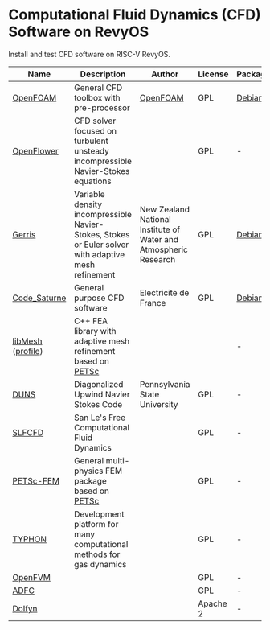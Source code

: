 # Computational Fluid Dynamics (CFD) Software on RevyOS

Install and test CFD software on RISC-V RevyOS.

| Name                                                                                                       | Description                                                                                         | Author                                                           | License  | Packaging                                                        | Documentation |
|------------------------------------------------------------------------------------------------------------|-----------------------------------------------------------------------------------------------------|------------------------------------------------------------------|----------|------------------------------------------------------------------|---------------|
| [OpenFOAM](https://openfoam.com/)                                                                          | General CFD toolbox with pre-processor                                                              | [OpenFOAM](https://openfoam.com/)                                | GPL      | [Debian](https://openfoam.com/download/install-binary-linux.php) | WIP           |
| [OpenFlower](http://openflower.sourceforge.net/)                                                           | CFD solver focused on turbulent unsteady incompressible Navier-Stokes equations                     |                                                                  | GPL      | -                                                                | WIP           |
| [Gerris](http://gfs.sourceforge.net/)                                                                      | Variable density incompressible Navier-Stokes, Stokes or Euler solver with adaptive mesh refinement | New Zealand National Institute of Water and Atmospheric Research | GPL      | [Debian](https://packages.debian.org/gerris)                     | WIP           |
| [Code_Saturne](https://www.code-saturne.org/)                                                              | General purpose CFD software                                                                        | Electricite de France                                            | GPL      | [Debian](https://packages.debian.org/code-saturne)               | WIP           |
| [libMesh](http://libmesh.sourceforge.net/) ([profile](https://www.opennovation.org/profiles/libMesh.html)) | C++ FEA library with adaptive mesh refinement based on [PETSc](https://petsc.org/release/)          |                                                                  |          | -                                                                | WIP           |
| [DUNS](http://duns.sourceforge.net/)                                                                       | Diagonalized Upwind Navier Stokes Code                                                              | Pennsylvania State University                                    | GPL      | -                                                                | WIP           |
| [SLFCFD](http://slfcfd.sourceforge.net/)                                                                   | San Le's Free Computational Fluid Dynamics                                                          |                                                                  | GPL      | -                                                                | WIP           |
| [PETSc-FEM](https://www.cimec.org.ar/twiki/bin/view/Cimec/PETScFEM)                                        | General multi-physics FEM package based on [PETSc](https://petsc.org/release/)                      |                                                                  | GPL      | -                                                                | WIP           |
| [TYPHON](http://typhon.sourceforge.net/)                                                                   | Development platform for many computational methods for gas dynamics                                |                                                                  | GPL      | -                                                                | WIP           |
| [OpenFVM](http://openfvm.sourceforge.net/)                                                                 |                                                                                                     |                                                                  | GPL      | -                                                                | WIP           |
| [ADFC](http://adfc.sourceforge.net/index_en.html)                                                          |                                                                                                     |                                                                  | GPL      | -                                                                | WIP           |
| [Dolfyn](http://www.dolfyn.net/dolfyn/index_en.html)                                                       |                                                                                                     |                                                                  | Apache 2 | -                                                                | WIP           |
